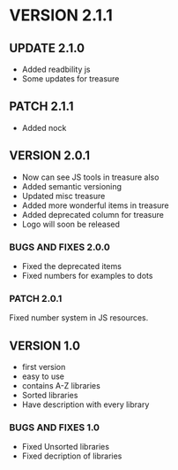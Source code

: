 # VERSION 2.1.1

## UPDATE 2.1.0

* Added readbility js
* Some updates for treasure

## PATCH 2.1.1

* Added nock

## VERSION 2.0.1

* Now can see JS tools in treasure also
* Added semantic versioning
* Updated misc treasure
* Added more wonderful items in treasure
* Added deprecated column for treasure
* Logo will soon be released

### BUGS AND FIXES 2.0.0

* Fixed the deprecated items
* Fixed numbers for examples to dots

### PATCH 2.0.1

Fixed number system in JS resources.

## VERSION 1.0

* first version
* easy to use
* contains A-Z libraries
* Sorted libraries
* Have description with every library

### BUGS AND FIXES 1.0

* Fixed Unsorted libraries
* Fixed decription of libraries
